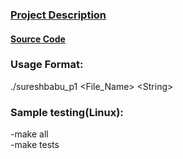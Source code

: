 ### [Project Description](programming_assignment_1.pdf)
 #### [Source Code](sureshbabu_p1.cpp)
 ### Usage Format: 
 ./sureshbabu_p1 \<File_Name\> \<String\>

 ### Sample testing(Linux):  
 -make all
 <br>-make tests

